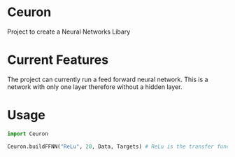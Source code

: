 # Ceuron
Project to create a Neural Networks Libary

# Current Features
The project can currently run a feed forward neural network. This is a network with only one layer therefore without a hidden layer.

# Usage
```python
import Ceuron

Ceuron.buildFFNN("ReLu", 20, Data, Targets) # ReLu is the transfer function, 20 the number of epochs
